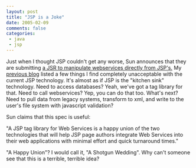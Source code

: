 ```yaml
---
layout: post
title: "JSP is a Joke"
date: 2005-02-09
comments: false
categories:
 - java
 - jsp
---
```


Just when I thought JSP couldn't get any worse, Sun announces that they are submitting [a JSR to manipulate webservices directly from JSP's.](http://jcp.org/en/jsr/detail?id=267) My [previous blog](http://jroller.com/page/wireframe/20041022#the_two_faces_of_jsp) listed a few things I find completely unacceptable with the current JSP technology. It's almost as if JSP is the "kitchen sink" technology. Need to access databases? Yeah, we've got a tag library for that. Need to call webservices? Yep, you can do that too. What's next? Need to pull data from legacy systems, transform to xml, and write to the user's file system with javascript validation?

   
Sun claims that this spec is useful:
   
   
"A JSP tag library for Web Services is a happy union of the two technologies that will help JSP page authors integrate Web Services into their web applications with minimal effort and quick turnaround times."
   
   
"A Happy Union"? I would call it, "A Shotgun Wedding". Why can't someone see that this is a terrible, terrible idea?

